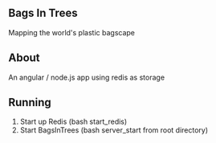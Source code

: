 ## Bags In Trees

Mapping the world's plastic bagscape

## About

An angular / node.js app using redis as storage

## Running

1. Start up Redis (bash start_redis)
2. Start BagsInTrees (bash server_start from root directory)